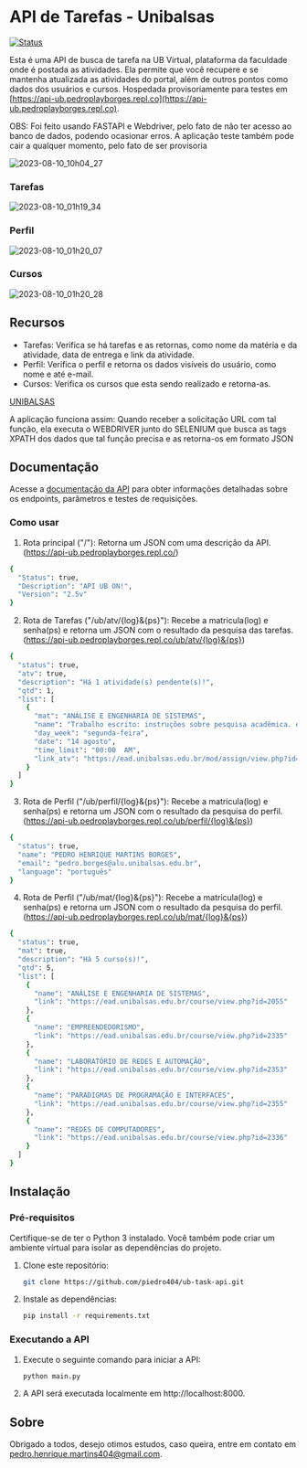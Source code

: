 # API de Tarefas - Unibalsas 

[![Status](https://img.shields.io/badge/status-on-brightgreen)](https://api-ub.pedroplayborges.repl.co)

Esta é uma API de busca de tarefa na UB Virtual, plataforma da faculdade onde é postada as atividades. Ela permite que você recupere e se mantenha atualizada as atividades do portal, além de outros pontos como dados dos usuários e cursos. Hospedada provisoriamente para testes em [https://api-ub.pedroplayborges.repl.co](https://api-ub.pedroplayborges.repl.co).

OBS: Foi feito usando FASTAPI e Webdriver, pelo fato de não ter acesso ao banco de dados, podendo ocasionar erros. A aplicação teste também pode cair a qualquer momento, pelo fato de ser provisoria

![2023-08-10_10h04_27](https://github.com/piedro404/ub-task-api/assets/88720549/74004a25-6ec8-458d-84ea-f83b04ccb33b)

### Tarefas
![2023-08-10_01h19_34](https://github.com/piedro404/ub-task-api/assets/88720549/96ec8d1d-7e26-4ac5-8d4f-e66296fddb16)

### Perfil
![2023-08-10_01h20_07](https://github.com/piedro404/ub-task-api/assets/88720549/b0ba6187-1b07-4da1-9421-a0a315753a56)

### Cursos
![2023-08-10_01h20_28](https://github.com/piedro404/ub-task-api/assets/88720549/ef1f9596-b79d-4369-89b2-26e70f583651)

## Recursos
- Tarefas: Verifica se há tarefas e as retornas, como nome da matéria e da atividade, data de entrega e link da atividade.
- Perfil: Verifica o perfil e retorna os dados visíveis do usuário, como nome e até e-mail.
- Cursos: Verifica os cursos que esta sendo realizado e retorna-as.

[UNIBALSAS](https://www.unibalsas.edu.br/)

A aplicação funciona assim:
Quando receber a solicitação URL com tal função, ela executa o WEBDRIVER junto do SELENIUM que busca as tags XPATH dos dados que tal função precisa e as retorna-os em formato JSON 

## Documentação

Acesse a [documentação da API](https://api-ub.pedroplayborges.repl.co/docs) para obter informações detalhadas sobre os endpoints, parâmetros e testes de requisições.

### Como usar
1. Rota principal ("/"): Retorna um JSON com uma descrição da API. <br>(https://api-ub.pedroplayborges.repl.co/)

```bash
{
  "Status": true,
  "Description": "API UB ON!",
  "Version": "2.5v"
}
```
2. Rota de Tarefas ("/ub/atv/{log}&{ps}"): Recebe a matricula(log) e senha(ps) e retorna um JSON com o resultado da pesquisa das tarefas. <br>(https://api-ub.pedroplayborges.repl.co/ub/atv/{log}&{ps})

```bash
{
  "status": true,
  "atv": true,
  "description": "Há 1 atividade(s) pendente(s)!",
  "qtd": 1,
  "list": [
    {
      "mat": "ANÁLISE E ENGENHARIA DE SISTEMAS",
      "name": "Trabalho escrito: instruções sobre pesquisa acadêmica. está marcado(a) para esta data",
      "day_week": "segunda-feira",
      "date": "14 agosto",
      "time_limit": "00:00  AM",
      "link_atv": "https://ead.unibalsas.edu.br/mod/assign/view.php?id=8601"
    }
  ]
}
```
3. Rota de Perfil ("/ub/perfil/{log}&{ps}"): Recebe a matricula(log) e senha(ps) e retorna um JSON com o resultado da pesquisa do perfil. <br>(https://api-ub.pedroplayborges.repl.co/ub/perfil/{log}&{ps})

```bash
{
  "status": true,
  "name": "PEDRO HENRIQUE MARTINS BORGES",
  "email": "pedro.borges@alu.unibalsas.edu.br",
  "language": "português"
}
```
4. Rota de Perfil ("/ub/mat/{log}&{ps}"): Recebe a matricula(log) e senha(ps) e retorna um JSON com o resultado da pesquisa do perfil. <br>(https://api-ub.pedroplayborges.repl.co/ub/mat/{log}&{ps})

```bash
{
  "status": true,
  "mat": true,
  "description": "Há 5 curso(s)!",
  "qtd": 5,
  "list": [
    {
      "name": "ANÁLISE E ENGENHARIA DE SISTEMAS",
      "link": "https://ead.unibalsas.edu.br/course/view.php?id=2055"
    },
    {
      "name": "EMPREENDEDORISMO",
      "link": "https://ead.unibalsas.edu.br/course/view.php?id=2335"
    },
    {
      "name": "LABORATÓRIO DE REDES E AUTOMAÇÃO",
      "link": "https://ead.unibalsas.edu.br/course/view.php?id=2353"
    },
    {
      "name": "PARADIGMAS DE PROGRAMAÇÃO E INTERFACES",
      "link": "https://ead.unibalsas.edu.br/course/view.php?id=2355"
    },
    {
      "name": "REDES DE COMPUTADORES",
      "link": "https://ead.unibalsas.edu.br/course/view.php?id=2336"
    }
  ]
}
```

## Instalação
### Pré-requisitos

Certifique-se de ter o Python 3 instalado. Você também pode criar um ambiente virtual para isolar as dependências do projeto.

1. Clone este repositório:
   
   ```bash
   git clone https://github.com/piedro404/ub-task-api.git
   ```
2. Instale as dependências:
   
   ```bash
   pip install -r requirements.txt
   ```

### Executando a API

1. Execute o seguinte comando para iniciar a API:

   ```bash
   python main.py
   ```
2. A API será executada localmente em http://localhost:8000.

## Sobre
Obrigado a todos, desejo otimos estudos, caso queira, entre em contato em pedro.henrique.martins404@gmail.com.
